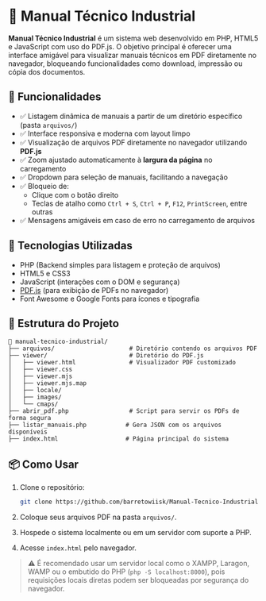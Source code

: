 # 📘 Manual Técnico Industrial

**Manual Técnico Industrial** é um sistema web desenvolvido em PHP, HTML5 e JavaScript com uso do PDF.js. O objetivo principal é oferecer uma interface amigável para visualizar manuais técnicos em PDF diretamente no navegador, bloqueando funcionalidades como download, impressão ou cópia dos documentos.

## 🚀 Funcionalidades

- ✅ Listagem dinâmica de manuais a partir de um diretório específico (pasta `arquivos/`)
- ✅ Interface responsiva e moderna com layout limpo
- ✅ Visualização de arquivos PDF diretamente no navegador utilizando **PDF.js**
- ✅ Zoom ajustado automaticamente à **largura da página** no carregamento
- ✅ Dropdown para seleção de manuais, facilitando a navegação
- ✅ Bloqueio de:
  - Clique com o botão direito
  - Teclas de atalho como `Ctrl + S`, `Ctrl + P`, `F12`, `PrintScreen`, entre outras
- ✅ Mensagens amigáveis em caso de erro no carregamento de arquivos

## 🧠 Tecnologias Utilizadas

- PHP (Backend simples para listagem e proteção de arquivos)
- HTML5 e CSS3
- JavaScript (interações com o DOM e segurança)
- [PDF.js](https://mozilla.github.io/pdf.js/) (para exibição de PDFs no navegador)
- Font Awesome e Google Fonts para ícones e tipografia

## 📁 Estrutura do Projeto

```
📂 manual-tecnico-industrial/
├── arquivos/                     # Diretório contendo os arquivos PDF
├── viewer/                       # Diretório do PDF.js
│   ├── viewer.html               # Visualizador PDF customizado
│   ├── viewer.css
│   ├── viewer.mjs
│   ├── viewer.mjs.map
│   ├── locale/
│   ├── images/
│   └── cmaps/
├── abrir_pdf.php                 # Script para servir os PDFs de forma segura
├── listar_manuais.php           # Gera JSON com os arquivos disponíveis
├── index.html                   # Página principal do sistema
```

## 📦 Como Usar

1. Clone o repositório:
   ```bash
   git clone https://github.com/barretowiisk/Manual-Tecnico-Industrial.git
   ```

2. Coloque seus arquivos PDF na pasta `arquivos/`.

3. Hospede o sistema localmente ou em um servidor com suporte a PHP.

4. Acesse `index.html` pelo navegador.

> ⚠️ É recomendado usar um servidor local como o XAMPP, Laragon, WAMP ou o embutido do PHP (`php -S localhost:8000`), pois requisições locais diretas podem ser bloqueadas por segurança do navegador.

